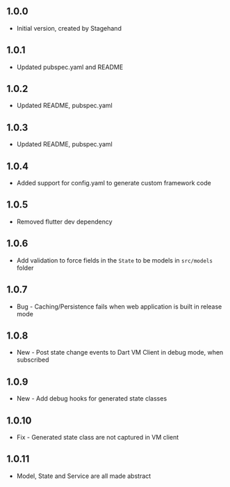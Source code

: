 ## 1.0.0

- Initial version, created by Stagehand

## 1.0.1

- Updated pubspec.yaml and README

## 1.0.2
- Updated README, pubspec.yaml

## 1.0.3
- Updated README, pubspec.yaml

## 1.0.4
- Added support for config.yaml to generate custom framework code

## 1.0.5
- Removed flutter dev dependency

## 1.0.6
- Add validation to force fields in the `State` to be models in `src/models` folder

## 1.0.7
- Bug - Caching/Persistence fails when web application is built in release mode

## 1.0.8
- New - Post state change events to Dart VM Client in debug mode, when subscribed

## 1.0.9
- New - Add debug hooks for generated state classes

## 1.0.10
- Fix - Generated state class are not captured in VM client

## 1.0.11
- Model, State and Service are all made abstract
